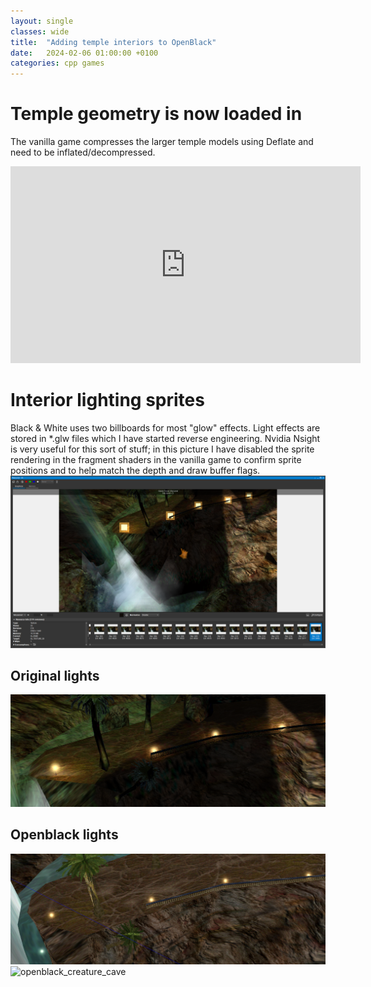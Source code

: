 ```yaml
---
layout: single
classes: wide
title:  "Adding temple interiors to OpenBlack"
date:   2024-02-06 01:00:00 +0100
categories: cpp games
---
```

# Temple geometry is now loaded in
The vanilla game compresses the larger temple models using Deflate and need to be inflated/decompressed.
<iframe width="560" height="315" src="https://www.youtube.com/embed/aECrwOJlC_8?si=UzKtwN1wj4RiAv3h" title="YouTube video player" frameborder="0" allow="accelerometer; autoplay; clipboard-write; encrypted-media; gyroscope; picture-in-picture; web-share" allowfullscreen></iframe>

# Interior lighting sprites
Black & White uses two billboards for most "glow" effects. Light effects are stored in *.glw files which I have started reverse engineering.
Nvidia Nsight is very useful for this sort of stuff; in this picture I have disabled the sprite rendering in the fragment shaders in the vanilla game
to confirm sprite positions and to help match the depth and draw buffer flags.
![vanilla under nsight](/assets/b_and_w/black_and_white_glow_sprites.png)

## Original lights
![vanilla lights](/assets/b_and_w/vanilla_temple_lights.png)
## Openblack lights
![openblack_temple_lights](/assets/b_and_w/openblack_temple_lights.png)
![openblack_creature_cave](/assets/b_and_w/openblack_creature_cave.png)

